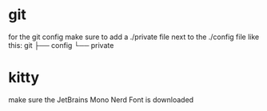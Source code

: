# git

for the git config make sure to add a ./private file next to the ./config file like this:
git
├── config
└── private

# kitty

make sure the JetBrains Mono Nerd Font is downloaded
